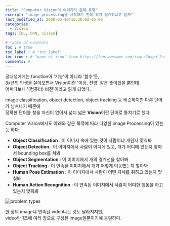 ```yaml
---
title: "Computer Vision의 여러가지 문제 유형"
excerpt: "image processing을 시작하기 전에 뭐가 필요하냐고 묻자"
last_modified_at: 2020-03-10T16:20:02-05:00
categories:
  - Vision
tags: [DL, CNN, vision]

# table of contents
toc : # true
toc_label : # "toc_label"
toc_icon : # "name_of_icon" from https://fontawesome.com/icons?d=gallery&s=solid&m=free
comments: # 
---
```


공대생에게는 function이 '기능'이 아니라 '함수'듯,  
3x년의 인생을 살아오면서 Vision이란 '이상, 전망' 같은 뜻이었을 뿐인데  
어쩌다보니 '(컴퓨터) 비전'이라고 읽게 되었다.



image classification, object detection, object tracking 등 비슷하지만 다른 단어가 넘쳐나기 때문에  
정확한 단어를 찾을 자신이 없어서 넓디 넓은 **Vision**이란 단어로 퉁치기로 했다.



Computer  Vision에서도 아래와 같은 목적에 따라 다양한 image Processing이 있는 듯 하다.

- **Object Classification** : 이 이미지 속에 있는 것이 사람이냐 개인지 맞춰봐
- **Object Detection** : 이 이미지에서 사람이 어디에 있고, 개가 어디에 있는지 찾아서 bounding box를 쳐봐
- **Object Segmentation** : 이 이미지에서 개의 경계선을 찾아봐
- **Object Tracking** : 이 연속된 이미지에서 개가 어떻게 이동했는지 찾아봐
- **Human Pose Estimation** :  이 이미지에서 사람이 어떤 자세를 취하고 있는지 맞춰봐
- **Human Action Recognition** : 이 연속된 이미지에서 사람이 어떠한 행동을 하고 있는지 맞춰봐



![problem types](https://blog.roboflow.ai/content/images/2020/02/computer-vision-problems.png)



한 장의 image냐 연속된 video냐는 것도 달라지지만,  
video란 1초에 여러 장으로 구성된 image일뿐이기에 동일하다.
